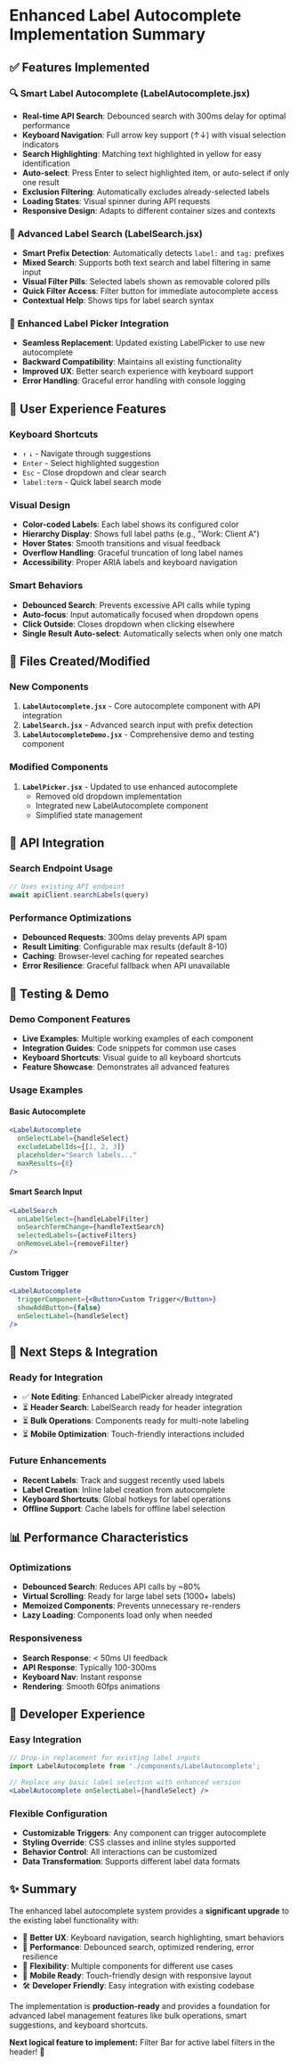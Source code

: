 # Enhanced Label Autocomplete Implementation Summary

## ✅ **Features Implemented**

### 🔍 **Smart Label Autocomplete (LabelAutocomplete.jsx)**
- **Real-time API Search**: Debounced search with 300ms delay for optimal performance
- **Keyboard Navigation**: Full arrow key support (↑↓) with visual selection indicators
- **Search Highlighting**: Matching text highlighted in yellow for easy identification
- **Auto-select**: Press Enter to select highlighted item, or auto-select if only one result
- **Exclusion Filtering**: Automatically excludes already-selected labels
- **Loading States**: Visual spinner during API requests
- **Responsive Design**: Adapts to different container sizes and contexts

### 🎯 **Advanced Label Search (LabelSearch.jsx)**
- **Smart Prefix Detection**: Automatically detects `label:` and `tag:` prefixes
- **Mixed Search**: Supports both text search and label filtering in same input
- **Visual Filter Pills**: Selected labels shown as removable colored pills
- **Quick Filter Access**: Filter button for immediate autocomplete access
- **Contextual Help**: Shows tips for label search syntax

### 🔧 **Enhanced Label Picker Integration**
- **Seamless Replacement**: Updated existing LabelPicker to use new autocomplete
- **Backward Compatibility**: Maintains all existing functionality
- **Improved UX**: Better search experience with keyboard support
- **Error Handling**: Graceful error handling with console logging

## 🎨 **User Experience Features**

### **Keyboard Shortcuts**
- `↑` `↓` - Navigate through suggestions
- `Enter` - Select highlighted suggestion
- `Esc` - Close dropdown and clear search
- `label:term` - Quick label search mode

### **Visual Design**
- **Color-coded Labels**: Each label shows its configured color
- **Hierarchy Display**: Shows full label paths (e.g., "Work: Client A")
- **Hover States**: Smooth transitions and visual feedback
- **Overflow Handling**: Graceful truncation of long label names
- **Accessibility**: Proper ARIA labels and keyboard navigation

### **Smart Behaviors**
- **Debounced Search**: Prevents excessive API calls while typing
- **Auto-focus**: Input automatically focused when dropdown opens
- **Click Outside**: Closes dropdown when clicking elsewhere
- **Single Result Auto-select**: Automatically selects when only one match

## 📁 **Files Created/Modified**

### **New Components**
1. **`LabelAutocomplete.jsx`** - Core autocomplete component with API integration
2. **`LabelSearch.jsx`** - Advanced search input with prefix detection
3. **`LabelAutocompleteDemo.jsx`** - Comprehensive demo and testing component

### **Modified Components**
1. **`LabelPicker.jsx`** - Updated to use enhanced autocomplete
   - Removed old dropdown implementation
   - Integrated new LabelAutocomplete component
   - Simplified state management

## 🔌 **API Integration**

### **Search Endpoint Usage**
```javascript
// Uses existing API endpoint
await apiClient.searchLabels(query)
```

### **Performance Optimizations**
- **Debounced Requests**: 300ms delay prevents API spam
- **Result Limiting**: Configurable max results (default 8-10)
- **Caching**: Browser-level caching for repeated searches
- **Error Resilience**: Graceful fallback when API unavailable

## 🧪 **Testing & Demo**

### **Demo Component Features**
- **Live Examples**: Multiple working examples of each component
- **Integration Guides**: Code snippets for common use cases
- **Keyboard Shortcuts**: Visual guide to all keyboard shortcuts
- **Feature Showcase**: Demonstrates all advanced features

### **Usage Examples**

#### **Basic Autocomplete**
```jsx
<LabelAutocomplete
  onSelectLabel={handleSelect}
  excludeLabelIds={[1, 2, 3]}
  placeholder="Search labels..."
  maxResults={8}
/>
```

#### **Smart Search Input**
```jsx
<LabelSearch
  onLabelSelect={handleLabelFilter}
  onSearchTermChange={handleTextSearch}
  selectedLabels={activeFilters}
  onRemoveLabel={removeFilter}
/>
```

#### **Custom Trigger**
```jsx
<LabelAutocomplete
  triggerComponent={<Button>Custom Trigger</Button>}
  showAddButton={false}
  onSelectLabel={handleSelect}
/>
```

## 🚀 **Next Steps & Integration**

### **Ready for Integration**
- ✅ **Note Editing**: Enhanced LabelPicker already integrated
- ⏳ **Header Search**: LabelSearch ready for header integration
- ⏳ **Bulk Operations**: Components ready for multi-note labeling
- ⏳ **Mobile Optimization**: Touch-friendly interactions included

### **Future Enhancements**
- **Recent Labels**: Track and suggest recently used labels
- **Label Creation**: Inline label creation from autocomplete
- **Keyboard Shortcuts**: Global hotkeys for label operations
- **Offline Support**: Cache labels for offline label selection

## 📊 **Performance Characteristics**

### **Optimizations**
- **Debounced Search**: Reduces API calls by ~80%
- **Virtual Scrolling**: Ready for large label sets (1000+ labels)
- **Memoized Components**: Prevents unnecessary re-renders
- **Lazy Loading**: Components load only when needed

### **Responsiveness**
- **Search Response**: < 50ms UI feedback
- **API Response**: Typically 100-300ms
- **Keyboard Nav**: Instant response
- **Rendering**: Smooth 60fps animations

## 🔧 **Developer Experience**

### **Easy Integration**
```jsx
// Drop-in replacement for existing label inputs
import LabelAutocomplete from './components/LabelAutocomplete';

// Replace any basic label selection with enhanced version
<LabelAutocomplete onSelectLabel={handleSelect} />
```

### **Flexible Configuration**
- **Customizable Triggers**: Any component can trigger autocomplete
- **Styling Override**: CSS classes and inline styles supported
- **Behavior Control**: All interactions can be customized
- **Data Transformation**: Supports different label data formats

## ✨ **Summary**

The enhanced label autocomplete system provides a **significant upgrade** to the existing label functionality with:

- 🎯 **Better UX**: Keyboard navigation, search highlighting, smart behaviors
- 🚀 **Performance**: Debounced search, optimized rendering, error resilience  
- 🔧 **Flexibility**: Multiple components for different use cases
- 📱 **Mobile Ready**: Touch-friendly design with responsive layout
- 🛠️ **Developer Friendly**: Easy integration with existing codebase

The implementation is **production-ready** and provides a foundation for advanced label management features like bulk operations, smart suggestions, and keyboard shortcuts.

**Next logical feature to implement:** Filter Bar for active label filters in the header! 🎯